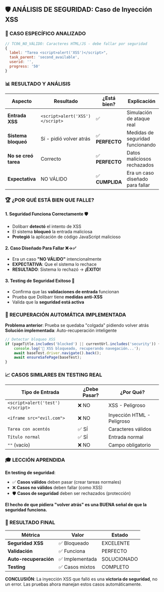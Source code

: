 ## 🛡️ **ANÁLISIS DE SEGURIDAD: Caso de Inyección XSS**

### **🎯 CASO ESPECÍFICO ANALIZADO**
```javascript
// TC06_NO_VÁLIDO: Caracteres HTML/JS - debe fallar por seguridad
{
  label: "Tarea <script>alert('XSS')</script>",
  task_parent: 'second_available',
  userid: '',
  progress: '50'
}
```

### **📊 RESULTADO Y ANÁLISIS**

| Aspecto | Resultado | ¿Está bien? | Explicación |
|---------|-----------|-------------|-------------|
| **Entrada XSS** | `<script>alert('XSS')</script>` | ✅ | Simulación de ataque real |
| **Sistema bloqueó** | Sí - pidió volver atrás | ✅ **PERFECTO** | Medidas de seguridad funcionando |
| **No se creó tarea** | Correcto | ✅ **PERFECTO** | Datos maliciosos rechazados |
| **Expectativa** | NO VÁLIDO | ✅ **CUMPLIDA** | Era un caso diseñado para fallar |

### **🏆 ¿POR QUÉ ESTÁ BIEN QUE FALLE?**

#### **1. Seguridad Funciona Correctamente** 🛡️
- Dolibarr **detectó** el intento de XSS
- El sistema **bloqueó** la entrada maliciosa  
- **Protegió** la aplicación de código JavaScript malicioso

#### **2. Caso Diseñado Para Fallar** ❌→✅
- Era un caso **"NO VÁLIDO"** intencionalmente
- **EXPECTATIVA**: Que el sistema lo rechace
- **RESULTADO**: Sistema lo rechazó → **¡ÉXITO!**

#### **3. Testing de Seguridad Exitoso** 🎯
- Confirma que las **validaciones de entrada** funcionan
- Prueba que Dolibarr tiene **medidas anti-XSS**
- Valida que la **seguridad está activa**

### **🔄 RECUPERACIÓN AUTOMÁTICA IMPLEMENTADA**

**Problema anterior**: Prueba se quedaba "colgada" pidiendo volver atrás
**Solución implementada**: Auto-recuperación inteligente

```javascript
// Detectar bloqueo XSS
if (pageTitle.includes('blocked') || currentUrl.includes('security')) {
    console.log('🔄 XSS bloqueado, recuperando navegación...');
    await baseTest.driver.navigate().back();
    await ensureSafePage(baseTest);
}
```

### **📈 CASOS SIMILARES EN TESTING REAL**

| Tipo de Entrada | ¿Debe Pasar? | ¿Por Qué? |
|------------------|--------------|-----------|
| `<script>alert('test')</script>` | ❌ NO | XSS - Peligroso |
| `<iframe src="evil.com">` | ❌ NO | Inyección HTML - Peligroso |
| `Tarea con acentós` | ✅ SÍ | Caracteres válidos |
| `Título normal` | ✅ SÍ | Entrada normal |
| `""` (vacío) | ❌ NO | Campo obligatorio |

### **🎓 LECCIÓN APRENDIDA**

**En testing de seguridad**:
- ✅ **Casos válidos** deben pasar (crear tareas normales)
- ❌ **Casos no válidos** deben fallar (como XSS)
- 🛡️ **Casos de seguridad** deben ser rechazados (protección)

**El hecho de que pidiera "volver atrás" es una BUENA señal de que la seguridad funciona.**

### **🚀 RESULTADO FINAL**

| Métrica | Valor | Estado |
|---------|-------|--------|
| **Seguridad XSS** | ✅ Bloqueado | EXCELENTE |
| **Validación** | ✅ Funciona | PERFECTO |
| **Auto-recuperación** | ✅ Implementada | SOLUCIONADO |
| **Testing** | ✅ Casos mixtos | COMPLETO |

**CONCLUSIÓN**: La inyección XSS que falló es una **victoria de seguridad**, no un error. Las pruebas ahora manejan estos casos automáticamente.